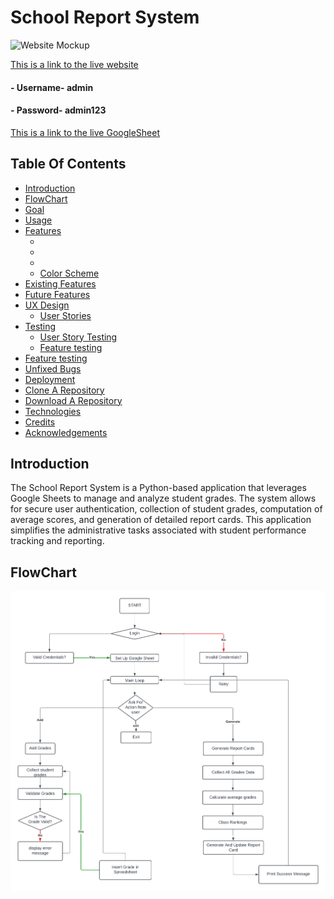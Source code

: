 # School Report System

![Website Mockup](assets/images/readme/)

[This is a link to the live website]()
#### - Username- admin
#### - Password- admin123

[This is a link to the live GoogleSheet]()

## Table Of Contents
- [Introduction](#Introduction)
- [FlowChart](#FlowChart)
- [Goal](#goal)
- [Usage](#usage)
- [Features](#features) 
  * [](#)
  * [](#)
  * [](#)
  * [Color Scheme](#color-scheme)
- [Existing Features](#existing-features)
- [Future Features](#future-features)
- [UX Design](#ux-design)
    * [User Stories](#user-stories)
- [Testing](#testing)
  * [User Story Testing](#user-story-testing)
  * [Feature testing](#feature-testing)
- [Feature testing](#feature-testing)
- [Unfixed Bugs](#unfixed-bugs)  
- [Deployment](#deployment)
- [Clone A Repository](#how-to-run-the-project-locally)
- [Download A Repository](#download-the-repository) 
- [Technologies](#technologies)
- [Credits](#credits)  
- [Acknowledgements](#acknowledgements) 


## Introduction
The School Report System is a Python-based application that leverages Google Sheets to manage and analyze student grades. The system allows for secure user authentication, collection of student grades, computation of average scores, and generation of detailed report cards. This application simplifies the administrative tasks associated with student performance tracking and reporting.

## FlowChart
![Flowchart](assets/images/readme/school_report_system.png)